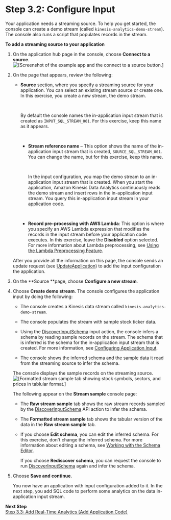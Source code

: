 # Step 3\.2: Configure Input<a name="get-started-configure-input"></a>

Your application needs a streaming source\. To help you get started, the console can create a demo stream \(called `kinesis-analytics-demo-stream`\)\. The console also runs a script that populates records in the stream\.

**To add a streaming source to your application**

1. On the application hub page in the console, choose **Connect to a source**\.  
![\[Screenshot of the example app and the connect to a source
                                button.\]](http://docs.aws.amazon.com/kinesisanalytics/latest/dev/images/gs-v2-20.png)

1. On the page that appears, review the following:

   + **Source** section, where you specify a streaming source for your application\. You can select an existing stream source or create one\. In this exercise, you create a new stream, the demo stream\. 

      

     By default the console names the in\-application input stream that is created as `INPUT_SQL_STREAM_001`\. For this exercise, keep this name as it appears\.

      

     + **Stream reference name** – This option shows the name of the in\-application input stream that is created, `SOURCE_SQL_STREAM_001`\. You can change the name, but for this exercise, keep this name\.

        

       In the input configuration, you map the demo stream to an in\-application input stream that is created\. When you start the application, Amazon Kinesis Data Analytics continuously reads the demo stream and insert rows in the in\-application input stream\. You query this in\-application input stream in your application code\. 

        

     + **Record pre\-processing with AWS Lambda**: This option is where you specify an AWS Lambda expression that modifies the records in the input stream before your application code executes\. In this exercise, leave the **Disabled** option selected\. For more information about Lambda preprocessing, see [Using the Lambda Preprocessing Feature](lambda-preprocessing.md)\.

   After you provide all the information on this page, the console sends an update request \(see [UpdateApplication](API_UpdateApplication.md)\) to add the input configuration the application\. 

1. On the **Source **page, choose **Configure a new stream**\.

1. Choose **Create demo stream**\. The console configures the application input by doing the following:

   + The console creates a Kinesis data stream called `kinesis-analytics-demo-stream`\. 

   + The console populates the stream with sample stock ticker data\.

   + Using the [DiscoverInputSchema](API_DiscoverInputSchema.md) input action, the console infers a schema by reading sample records on the stream\. The schema that is inferred is the schema for the in\-application input stream that is created\. For more information, see [Configuring Application Input](how-it-works-input.md)\.

   + The console shows the inferred schema and the sample data it read from the streaming source to infer the schema\.

   The console displays the sample records on the streaming source\.  
![\[Formatted stream sample tab showing stock symbols, sectors, and
                                prices in tablular format.\]](http://docs.aws.amazon.com/kinesisanalytics/latest/dev/images/gs-v2-30.png)

   The following appear on the **Stream sample** console page:

   + The **Raw stream sample** tab shows the raw stream records sampled by the [DiscoverInputSchema](API_DiscoverInputSchema.md) API action to infer the schema\.

   + The **Formatted stream sample** tab shows the tabular version of the data in the **Raw stream sample** tab\.

   + If you choose **Edit schema**, you can edit the inferred schema\. For this exercise, don't change the inferred schema\. For more information about editing a schema, see [Working with the Schema Editor](console-summary-edit-schema.md)\.

     If you choose **Rediscover schema**, you can request the console to run [DiscoverInputSchema](API_DiscoverInputSchema.md) again and infer the schema\. 

1. Choose **Save and continue**\.

   You now have an application with input configuration added to it\. In the next step, you add SQL code to perform some analytics on the data in\-application input stream\.

**Next Step**  
[Step 3\.3: Add Real\-Time Analytics \(Add Application Code\)](get-started-add-realtime-analytics.md)